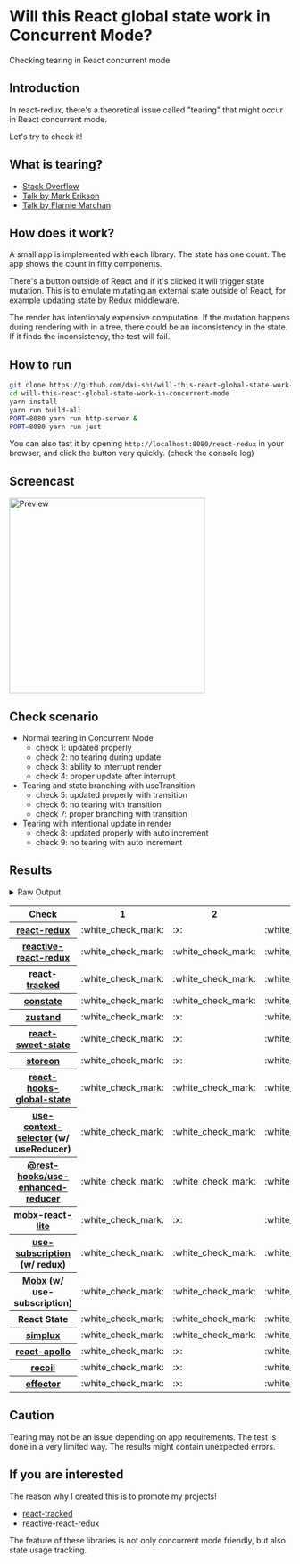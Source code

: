 # Will this React global state work in Concurrent Mode?

Checking tearing in React concurrent mode

## Introduction

In react-redux, there's a theoretical issue called "tearing"
that might occur in React concurrent mode.

Let's try to check it!

## What is tearing?

- [Stack Overflow](https://stackoverflow.com/questions/54891675/what-is-tearing-in-the-context-of-the-react-redux)
- [Talk by Mark Erikson](https://www.youtube.com/watch?v=yOZ4Ml9LlWE&t=933s)
- [Talk by Flarnie Marchan](https://www.youtube.com/watch?v=V1Ly-8Z1wQA&t=1079s)

## How does it work?

A small app is implemented with each library.
The state has one count.
The app shows the count in fifty components.

There's a button outside of React and
if it's clicked it will trigger state mutation.
This is to emulate mutating an external state outside of React,
for example updating state by Redux middleware.

The render has intentionaly expensive computation.
If the mutation happens during rendering with in a tree,
there could be an inconsistency in the state.
If it finds the inconsistency, the test will fail.

## How to run

```bash
git clone https://github.com/dai-shi/will-this-react-global-state-work-in-concurrent-mode.git
cd will-this-react-global-state-work-in-concurrent-mode
yarn install
yarn run build-all
PORT=8080 yarn run http-server &
PORT=8080 yarn run jest
```

You can also test it by opening `http://localhost:8080/react-redux`
in your browser, and click the button very quickly. (check the console log)

## Screencast

<img src="https://user-images.githubusercontent.com/490574/61502196-ce109200-aa0d-11e9-9efc-6203545d367c.gif" alt="Preview" width="350" />

## Check scenario

- Normal tearing in Concurrent Mode
  - check 1: updated properly
  - check 2: no tearing during update
  - check 3: ability to interrupt render
  - check 4: proper update after interrupt
- Tearing and state branching with useTransition
  - check 5: updated properly with transition
  - check 6: no tearing with transition
  - check 7: proper branching with transition
- Tearing with intentional update in render
  - check 8: updated properly with auto increment
  - check 9: no tearing with auto increment

## Results

<details>
<summary>Raw Output</summary>

```
  react-redux
    check with events from outside
      ✓ check 1: updated properly (3216 ms)
      ✕ check 2: no tearing during update (18 ms)
      ✓ check 3: ability to interrupt render
      ✓ check 4: proper update after interrupt (1428 ms)
    check with useTransition
      ✓ check 5: updated properly with transition (3640 ms)
      ✕ check 6: no tearing with transition (4 ms)
      ✕ check 7: proper branching with transition (5466 ms)
    check with intensive auto increment
      ✓ check 8: updated properly with auto increment (2963 ms)
      ✕ check 9: no tearing with auto increment (3 ms)
  reactive-react-redux
    check with events from outside
      ✓ check 1: updated properly (8383 ms)
      ✓ check 2: no tearing during update (2 ms)
      ✓ check 3: ability to interrupt render
      ✓ check 4: proper update after interrupt (1115 ms)
    check with useTransition
      ✓ check 5: updated properly with transition (5536 ms)
      ✓ check 6: no tearing with transition (1 ms)
      ✕ check 7: proper branching with transition (7466 ms)
    check with intensive auto increment
      ✓ check 8: updated properly with auto increment (3183 ms)
      ✕ check 9: no tearing with auto increment (2 ms)
  react-tracked
    check with events from outside
      ✓ check 1: updated properly (8342 ms)
      ✓ check 2: no tearing during update (1 ms)
      ✓ check 3: ability to interrupt render
      ✓ check 4: proper update after interrupt (2458 ms)
    check with useTransition
      ✓ check 5: updated properly with transition (4885 ms)
      ✕ check 6: no tearing with transition (2 ms)
      ✓ check 7: proper branching with transition (4484 ms)
    check with intensive auto increment
      ✓ check 8: updated properly with auto increment (4253 ms)
      ✕ check 9: no tearing with auto increment (2 ms)
  constate
    check with events from outside
      ✓ check 1: updated properly (8274 ms)
      ✓ check 2: no tearing during update (1 ms)
      ✓ check 3: ability to interrupt render (1 ms)
      ✓ check 4: proper update after interrupt (2424 ms)
    check with useTransition
      ✓ check 5: updated properly with transition (5628 ms)
      ✓ check 6: no tearing with transition (2 ms)
      ✓ check 7: proper branching with transition (4484 ms)
    check with intensive auto increment
      ✓ check 8: updated properly with auto increment (3999 ms)
      ✓ check 9: no tearing with auto increment (1 ms)
  zustand
    check with events from outside
      ✓ check 1: updated properly (3195 ms)
      ✕ check 2: no tearing during update (21 ms)
      ✓ check 3: ability to interrupt render
      ✓ check 4: proper update after interrupt (1415 ms)
    check with useTransition
      ✓ check 5: updated properly with transition (3505 ms)
      ✕ check 6: no tearing with transition (1 ms)
      ✕ check 7: proper branching with transition (5442 ms)
    check with intensive auto increment
      ✓ check 8: updated properly with auto increment (3001 ms)
      ✕ check 9: no tearing with auto increment (1 ms)
  react-sweet-state
    check with events from outside
      ✓ check 1: updated properly (3217 ms)
      ✕ check 2: no tearing during update (21 ms)
      ✓ check 3: ability to interrupt render
      ✓ check 4: proper update after interrupt (1465 ms)
    check with useTransition
      ✓ check 5: updated properly with transition (3634 ms)
      ✓ check 6: no tearing with transition (1 ms)
      ✕ check 7: proper branching with transition (7416 ms)
    check with intensive auto increment
      ✓ check 8: updated properly with auto increment (3963 ms)
      ✕ check 9: no tearing with auto increment (2 ms)
  storeon
    check with events from outside
      ✓ check 1: updated properly (3211 ms)
      ✕ check 2: no tearing during update (20 ms)
      ✓ check 3: ability to interrupt render
      ✓ check 4: proper update after interrupt (1483 ms)
    check with useTransition
      ✓ check 5: updated properly with transition (3658 ms)
      ✓ check 6: no tearing with transition (2 ms)
      ✕ check 7: proper branching with transition (7423 ms)
    check with intensive auto increment
      ✓ check 8: updated properly with auto increment (3033 ms)
      ✕ check 9: no tearing with auto increment (20 ms)
  react-hooks-global-state
    check with events from outside
      ✓ check 1: updated properly (8260 ms)
      ✓ check 2: no tearing during update (2 ms)
      ✓ check 3: ability to interrupt render
      ✓ check 4: proper update after interrupt (2417 ms)
    check with useTransition
      ✓ check 5: updated properly with transition (4515 ms)
      ✓ check 6: no tearing with transition (1 ms)
      ✕ check 7: proper branching with transition (5445 ms)
    check with intensive auto increment
      ✓ check 8: updated properly with auto increment (2927 ms)
      ✕ check 9: no tearing with auto increment (1 ms)
  use-context-selector
    check with events from outside
      ✓ check 1: updated properly (8279 ms)
      ✓ check 2: no tearing during update (1 ms)
      ✓ check 3: ability to interrupt render
      ✓ check 4: proper update after interrupt (1269 ms)
    check with useTransition
      ✓ check 5: updated properly with transition (4485 ms)
      ✓ check 6: no tearing with transition (1 ms)
      ✓ check 7: proper branching with transition (3533 ms)
    check with intensive auto increment
      ✓ check 8: updated properly with auto increment (2968 ms)
      ✓ check 9: no tearing with auto increment (1 ms)
  use-enhanced-reducer
    check with events from outside
      ✓ check 1: updated properly (8338 ms)
      ✓ check 2: no tearing during update (1 ms)
      ✓ check 3: ability to interrupt render
      ✓ check 4: proper update after interrupt (2383 ms)
    check with useTransition
      ✓ check 5: updated properly with transition (5693 ms)
      ✓ check 6: no tearing with transition (1 ms)
      ✓ check 7: proper branching with transition (4470 ms)
    check with intensive auto increment
      ✓ check 8: updated properly with auto increment (4010 ms)
      ✓ check 9: no tearing with auto increment (1 ms)
  mobx-react-lite
    check with events from outside
      ✓ check 1: updated properly (2827 ms)
      ✕ check 2: no tearing during update (1 ms)
      ✓ check 3: ability to interrupt render (1 ms)
      ✓ check 4: proper update after interrupt (1372 ms)
    check with useTransition
      ✓ check 5: updated properly with transition (3657 ms)
      ✕ check 6: no tearing with transition (2 ms)
      ✕ check 7: proper branching with transition (5587 ms)
    check with intensive auto increment
      ✓ check 8: updated properly with auto increment (2765 ms)
      ✕ check 9: no tearing with auto increment (1 ms)
  use-subscription
    check with events from outside
      ✓ check 1: updated properly (8339 ms)
      ✓ check 2: no tearing during update (1 ms)
      ✓ check 3: ability to interrupt render
      ✓ check 4: proper update after interrupt (2399 ms)
    check with useTransition
      ✓ check 5: updated properly with transition (5530 ms)
      ✓ check 6: no tearing with transition (1 ms)
      ✕ check 7: proper branching with transition (7433 ms)
    check with intensive auto increment
      ✓ check 8: updated properly with auto increment (2967 ms)
      ✕ check 9: no tearing with auto increment (2 ms)
  mobx-use-sub
    check with events from outside
      ✓ check 1: updated properly (8263 ms)
      ✓ check 2: no tearing during update (1 ms)
      ✓ check 3: ability to interrupt render
      ✓ check 4: proper update after interrupt (2448 ms)
    check with useTransition
      ✓ check 5: updated properly with transition (4631 ms)
      ✓ check 6: no tearing with transition (2 ms)
      ✕ check 7: proper branching with transition (6447 ms)
    check with intensive auto increment
      ✓ check 8: updated properly with auto increment (2763 ms)
      ✕ check 9: no tearing with auto increment (1 ms)
  react-state
    check with events from outside
      ✓ check 1: updated properly (8257 ms)
      ✓ check 2: no tearing during update (1 ms)
      ✓ check 3: ability to interrupt render (1 ms)
      ✓ check 4: proper update after interrupt (1098 ms)
    check with useTransition
      ✓ check 5: updated properly with transition (4520 ms)
      ✓ check 6: no tearing with transition (2 ms)
      ✓ check 7: proper branching with transition (3554 ms)
    check with intensive auto increment
      ✓ check 8: updated properly with auto increment (3017 ms)
      ✓ check 9: no tearing with auto increment (1 ms)
  simplux
    check with events from outside
      ✓ check 1: updated properly (8349 ms)
      ✓ check 2: no tearing during update (1 ms)
      ✓ check 3: ability to interrupt render
      ✓ check 4: proper update after interrupt (1126 ms)
    check with useTransition
      ✓ check 5: updated properly with transition (4515 ms)
      ✓ check 6: no tearing with transition (2 ms)
      ✕ check 7: proper branching with transition (5449 ms)
    check with intensive auto increment
      ✕ check 8: updated properly with auto increment (10087 ms)
      ✕ check 9: no tearing with auto increment (2 ms)
  react-apollo
    check with events from outside
      ✓ check 1: updated properly (3250 ms)
      ✕ check 2: no tearing during update (21 ms)
      ✓ check 3: ability to interrupt render (1 ms)
      ✓ check 4: proper update after interrupt (2493 ms)
    check with useTransition
      ✓ check 5: updated properly with transition (4509 ms)
      ✕ check 6: no tearing with transition (3 ms)
      ✕ check 7: proper branching with transition (5459 ms)
    check with intensive auto increment
      ✓ check 8: updated properly with auto increment (4003 ms)
      ✕ check 9: no tearing with auto increment (21 ms)
  recoil
    check with events from outside
      ✓ check 1: updated properly (3067 ms)
      ✕ check 2: no tearing during update (1 ms)
      ✓ check 3: ability to interrupt render
      ✓ check 4: proper update after interrupt (1431 ms)
    check with useTransition
      ✓ check 5: updated properly with transition (3625 ms)
      ✕ check 6: no tearing with transition (2 ms)
      ✕ check 7: proper branching with transition (5444 ms)
    check with intensive auto increment
      ✓ check 8: updated properly with auto increment (2944 ms)
      ✕ check 9: no tearing with auto increment (1 ms)
  effector
    check with events from outside
      ✓ check 1: updated properly (3249 ms)
      ✕ check 2: no tearing during update (22 ms)
      ✓ check 3: ability to interrupt render
      ✓ check 4: proper update after interrupt (1518 ms)
    check with useTransition
      ✓ check 5: updated properly with transition (3533 ms)
      ✕ check 6: no tearing with transition (2 ms)
      ✕ check 7: proper branching with transition (5423 ms)
    check with intensive auto increment
      ✓ check 8: updated properly with auto increment (3055 ms)
      ✕ check 9: no tearing with auto increment (2 ms)
```

</details>

<table>
  <tr>
    <th>Check</th>
    <th>1</th>
    <th>2</th>
    <th>3</th>
    <th>4</th>
    <th>5</th>
    <th>6</th>
    <th>7</th>
    <th>8</th>
    <th>9</th>
  </tr>

  <tr>
    <th><a href="https://react-redux.js.org">react-redux</a></th>
    <td>:white_check_mark:</td>
    <td>:x:</td>
    <td>:white_check_mark:</td>
    <td>:white_check_mark:</td>
    <td>:white_check_mark:</td>
    <td>:x:</td>
    <td>:x:</td>
    <td>:white_check_mark:</td>
    <td>:x:</td>
  </tr>

  <tr>
    <th><a href="https://github.com/dai-shi/reactive-react-redux">reactive-react-redux</a></th>
    <td>:white_check_mark:</td>
    <td>:white_check_mark:</td>
    <td>:white_check_mark:</td>
    <td>:white_check_mark:</td>
    <td>:white_check_mark:</td>
    <td>:white_check_mark:</td>
    <td>:x:</td>
    <td>:white_check_mark:</td>
    <td>:x:</td>
  </tr>

  </tr>
    <th><a href="https://react-tracked.js.org">react-tracked</a></th>
    <td>:white_check_mark:</td>
    <td>:white_check_mark:</td>
    <td>:white_check_mark:</td>
    <td>:white_check_mark:</td>
    <td>:white_check_mark:</td>
    <td>:x:</td>
    <td>:white_check_mark:</td>
    <td>:white_check_mark:</td>
    <td>:x:</td>
  </tr>

  </tr>
    <th><a href="https://github.com/diegohaz/constate">constate</a></th>
    <td>:white_check_mark:</td>
    <td>:white_check_mark:</td>
    <td>:white_check_mark:</td>
    <td>:white_check_mark:</td>
    <td>:white_check_mark:</td>
    <td>:white_check_mark:</td>
    <td>:white_check_mark:</td>
    <td>:white_check_mark:</td>
    <td>:white_check_mark:</td>
  </tr>

  </tr>
    <th><a href="https://github.com/react-spring/zustand">zustand</a></th>
    <td>:white_check_mark:</td>
    <td>:x:</td>
    <td>:white_check_mark:</td>
    <td>:white_check_mark:</td>
    <td>:white_check_mark:</td>
    <td>:x:</td>
    <td>:x:</td>
    <td>:white_check_mark:</td>
    <td>:x:</td>
  </tr>

  </tr>
    <th><a href="https://github.com/atlassian/react-sweet-state">react-sweet-state</a></th>
    <td>:white_check_mark:</td>
    <td>:x:</td>
    <td>:white_check_mark:</td>
    <td>:white_check_mark:</td>
    <td>:white_check_mark:</td>
    <td>:white_check_mark:</td>
    <td>:x:</td>
    <td>:white_check_mark:</td>
    <td>:x:</td>
  </tr>

  </tr>
    <th><a href="https://github.com/storeon/storeon">storeon</a></th>
    <td>:white_check_mark:</td>
    <td>:x:</td>
    <td>:white_check_mark:</td>
    <td>:white_check_mark:</td>
    <td>:white_check_mark:</td>
    <td>:white_check_mark:</td>
    <td>:x:</td>
    <td>:white_check_mark:</td>
    <td>:x:</td>
  </tr>

  </tr>
    <th><a href="https://github.com/dai-shi/react-hooks-global-state">react-hooks-global-state</a></th>
    <td>:white_check_mark:</td>
    <td>:white_check_mark:</td>
    <td>:white_check_mark:</td>
    <td>:white_check_mark:</td>
    <td>:white_check_mark:</td>
    <td>:white_check_mark:</td>
    <td>:x:</td>
    <td>:white_check_mark:</td>
    <td>:x:</td>
  </tr>

  </tr>
    <th><a href="https://github.com/dai-shi/use-context-selector">use-context-selector</a> (w/ useReducer)</th>
    <td>:white_check_mark:</td>
    <td>:white_check_mark:</td>
    <td>:white_check_mark:</td>
    <td>:white_check_mark:</td>
    <td>:white_check_mark:</td>
    <td>:white_check_mark:</td>
    <td>:white_check_mark:</td>
    <td>:white_check_mark:</td>
    <td>:white_check_mark:</td>
  </tr>

  <tr>
    <th><a href="https://github.com/coinbase/rest-hooks/tree/master/packages/use-enhanced-reducer">@rest-hooks/use-enhanced-reducer</a></th>
    <td>:white_check_mark:</td>
    <td>:white_check_mark:</td>
    <td>:white_check_mark:</td>
    <td>:white_check_mark:</td>
    <td>:white_check_mark:</td>
    <td>:white_check_mark:</td>
    <td>:white_check_mark:</td>
    <td>:white_check_mark:</td>
    <td>:white_check_mark:</td>
  </tr>

  </tr>
    <th><a href="https://github.com/mobxjs/mobx-react-lite">mobx-react-lite</a></th>
    <td>:white_check_mark:</td>
    <td>:x:</td>
    <td>:white_check_mark:</td>
    <td>:white_check_mark:</td>
    <td>:white_check_mark:</td>
    <td>:x:</td>
    <td>:x:</td>
    <td>:white_check_mark:</td>
    <td>:x:</td>
  </tr>

  </tr>
    <th><a href="https://github.com/facebook/react/tree/master/packages/use-subscription">use-subscription</a> (w/ redux)</th>
    <td>:white_check_mark:</td>
    <td>:white_check_mark:</td>
    <td>:white_check_mark:</td>
    <td>:white_check_mark:</td>
    <td>:white_check_mark:</td>
    <td>:white_check_mark:</td>
    <td>:x:</td>
    <td>:white_check_mark:</td>
    <td>:x:</td>
  </tr>

  <tr>
    <th><a href="https://mobx.js.org/">Mobx</a> (w/ use-subscription)</th>
    <td>:white_check_mark:</td>
    <td>:white_check_mark:</td>
    <td>:white_check_mark:</td>
    <td>:white_check_mark:</td>
    <td>:white_check_mark:</td>
    <td>:white_check_mark:</td>
    <td>:x:</td>
    <td>:white_check_mark:</td>
    <td>:x:</td>
  </tr>
  <tr>
    <th>React State</th>
    <td>:white_check_mark:</td>
    <td>:white_check_mark:</td>
    <td>:white_check_mark:</td>
    <td>:white_check_mark:</td>
    <td>:white_check_mark:</td>
    <td>:white_check_mark:</td>
    <td>:white_check_mark:</td>
    <td>:white_check_mark:</td>
    <td>:white_check_mark:</td>
  </tr>

  <tr>
    <th><a href="https://github.com/MrWolfZ/simplux">simplux</a></th>
    <td>:white_check_mark:</td>
    <td>:white_check_mark:</td>
    <td>:white_check_mark:</td>
    <td>:white_check_mark:</td>
    <td>:white_check_mark:</td>
    <td>:white_check_mark:</td>
    <td>:x:</td>
    <td>:x:</td>
    <td>:x:</td>
  </tr>

  <tr>
    <th><a href="https://github.com/apollographql/react-apollo">react-apollo</a></th>
    <td>:white_check_mark:</td>
    <td>:x:</td>
    <td>:white_check_mark:</td>
    <td>:white_check_mark:</td>
    <td>:white_check_mark:</td>
    <td>:x:</td>
    <td>:x:</td>
    <td>:white_check_mark:</td>
    <td>:x:</td>
  </tr>

  <tr>
    <th><a href="https://github.com/facebookexperimental/Recoil">recoil</a></th>
    <td>:white_check_mark:</td>
    <td>:x:</td>
    <td>:white_check_mark:</td>
    <td>:white_check_mark:</td>
    <td>:white_check_mark:</td>
    <td>:x:</td>
    <td>:x:</td>
    <td>:white_check_mark:</td>
    <td>:x:</td>
  </tr>

  <tr>
    <th><a href="https://github.com/zerobias/effector">effector</a></th>
    <td>:white_check_mark:</td>
    <td>:x:</td>
    <td>:white_check_mark:</td>
    <td>:white_check_mark:</td>
    <td>:white_check_mark:</td>
    <td>:x:</td>
    <td>:x:</td>
    <td>:white_check_mark:</td>
    <td>:x:</td>
  </tr>
</table>

## Caution

Tearing may not be an issue depending on app requirements.
The test is done in a very limited way.
The results might contain unexpected errors.

## If you are interested

The reason why I created this is to promote my projects!

- [react-tracked](https://github.com/dai-shi/react-tracked)
- [reactive-react-redux](https://github.com/dai-shi/reactive-react-redux)

The feature of these libraries is not only concurrent mode friendly,
but also state usage tracking.
